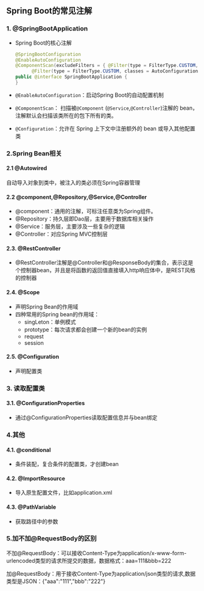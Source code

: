 ## Spring Boot的常见注解

### 1. @SpringBootApplication

- Spring Boot的核心注解

  ```java
  @SpringBootConfiguration
  @EnableAutoConfiguration
  @ComponentScan(excludeFilters = { @Filter(type = FilterType.CUSTOM, classes = TypeExcludeFilter.class),
  		@Filter(type = FilterType.CUSTOM, classes = AutoConfigurationExcludeFilter.class) })
  public @interface SpringBootApplication {
  }
  ```

- `@EnableAutoConfiguration`：启动Spring Boot的自动配置机制
- `@ComponentScan`： 扫描被`@Component` (`@Service`,`@Controller`)注解的 bean，注解默认会扫描该类所在的包下所有的类。
- `@Configuration`：允许在 Spring 上下文中注册额外的 bean 或导入其他配置类





### 2.Spring Bean相关

#### 2.1 @Autowired

自动导入对象到类中，被注入的类必须在Spring容器管理



#### 2.2 @component,@Repository,@Service,@Controller

- @component：通用的注解，可标注任意类为Spring组件。
- @Repository：持久层即Dao层，主要用于数据库相关操作
- @Service：服务层，主要涉及一些复杂的逻辑
- @Controller：对应Spring MVC控制层



#### 2.3. @RestController

- @RestController注解是@Controller和@ResponseBody的集合，表示这是个控制器bean，并且是将函数的返回值直接填入http响应体中，是REST风格的控制器

#### 2.4. @Scope

- 声明Spring Bean的作用域
- 四种常用的Spring bean的作用域：
  - singLeton：单例模式
  - prototype：每次请求都会创建一个新的bean的实例
  - request
  - session

#### 2.5. @Configuration

- 声明配置类

#### 

### 3. 读取配置类

#### 3.1. @ConfigurationProperties

- 通过@ConfigurationProperties读取配置信息并与bean绑定



### 4.其他

#### 4.1. @conditional

- 条件装配，复合条件的配置类，才创建bean

#### 4.2. @ImportResource

- 导入原生配置文件，比如application.xml

#### 4.3. @PathVariable

- 获取路径中的参数

### 5.加不加@RequestBody的区别

不加@RequestBody：可以接收Content-Type为application/x-www-form-urlencoded类型的请求所提交的数据，数据格式：aaa=111&bbb=222

加@RequestBody：用于接收Content-Type为application/json类型的请求,数据类型是JSON：{"aaa":"111","bbb":"222"}